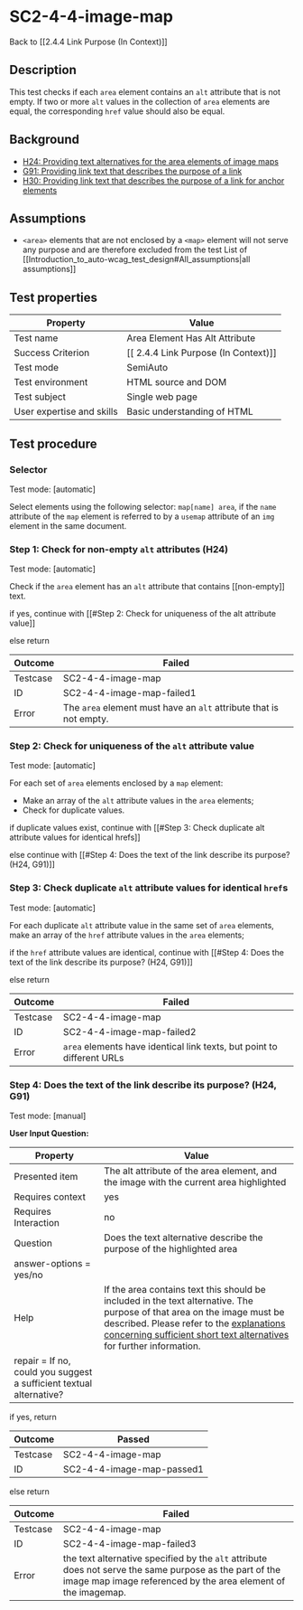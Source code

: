 # SC2-4-4-image-map

Back to [[2.4.4 Link Purpose (In Context)]]

## Description

This test checks if each `area` element contains an `alt` attribute that is not empty. If two or more `alt` values in the collection of `area` elements are equal, the corresponding `href` value should also be equal.

## Background

- [H24: Providing text alternatives for the area elements of image maps](http://www.w3.org/TR/2015/NOTE-WCAG20-TECHS-20150226/H24.html)
- [G91: Providing link text that describes the purpose of a link](http://www.w3.org/TR/2015/NOTE-WCAG20-TECHS-20150226/G91.html)
- [H30: Providing link text that describes the purpose of a link for anchor elements](http://www.w3.org/TR/2015/NOTE-WCAG20-TECHS-20150226/H30.html)

## Assumptions

- `<area>` elements that are not enclosed by a `<map>` element will not serve any purpose and are therefore excluded from the test
List of [[Introduction_to_auto-wcag_test_design#All_assumptions|all assumptions]]

## Test properties

| Property          | Value
|-------------------|----
| Test name         | Area Element Has Alt Attribute
| Success Criterion | [[ 2.4.4 Link Purpose (In Context)]]
| Test mode         | SemiAuto
| Test environment  | HTML source and DOM
| Test subject      | Single web page
| User expertise and skills | Basic understanding of HTML

## Test procedure

### Selector

Test mode: [automatic]

Select elements using the following selector: `map[name] area`, if the `name` attribute of the `map` element is referred to by a `usemap` attribute of an `img` element in the same document.

### Step 1: Check for non-empty `alt` attributes (H24)

Test mode: [automatic]

Check if the `area` element has an `alt` attribute that contains [[non-empty]] text.

if yes, continue with [[#Step 2: Check for uniqueness of the alt attribute value]]

else return

| Outcome  | Failed
|----------|-----
| Testcase | SC2-4-4-image-map
| ID       | SC2-4-4-image-map-failed1
| Error    | The `area` element must have an `alt` attribute that is not empty.

### Step 2: Check for uniqueness of the `alt` attribute value

Test mode: [automatic]

For each set of `area` elements enclosed by a `map` element:

- Make an array of the `alt` attribute values in the `area` elements;
- Check for duplicate values.

if duplicate values exist, continue with [[#Step 3: Check duplicate alt attribute values for identical hrefs]]

else continue with [[#Step 4: Does the text of the link describe its purpose? (H24, G91)]]

### Step 3: Check duplicate `alt` attribute values for identical `href`s

Test mode: [automatic]

For each duplicate `alt` attribute value in the same set of `area` elements, make an array of the `href` attribute values in the `area` elements;

if the `href` attribute values are identical, continue with [[#Step 4: Does the text of the link describe its purpose? (H24, G91)]]

else return

| Outcome  | Failed
|----------|-----
| Testcase | SC2-4-4-image-map
| ID       | SC2-4-4-image-map-failed2
| Error    | `area` elements have identical link texts, but point to different URLs

### Step 4: Does the text of the link describe its purpose? (H24, G91)

Test mode: [manual]

**User Input Question:**

| Property             | Value
|----------------------|---------
| Presented item       | The alt attribute of the area element, and the image with the current area highlighted
| Requires context     | yes
| Requires Interaction | no
| Question             | Does the text alternative describe the purpose of the highlighted area
|answer-options = yes/no
| Help                 | If the area contains text this should be included in the text alternative. The purpose of that area on the image must be described. Please refer to the [explanations concerning sufficient short text alternatives](https://www.w3.org/community/auto-wcag/wiki/Sufficient_short_text_description) for further information.
|repair = If no, could you suggest a sufficient textual alternative?

if yes, return

| Outcome  | Passed
|----------|-----
| Testcase | SC2-4-4-image-map
| ID       | SC2-4-4-image-map-passed1

else return

| Outcome  | Failed
|----------|-----
| Testcase | SC2-4-4-image-map
| ID       | SC2-4-4-image-map-failed3
| Error    | the text alternative specified by the `alt` attribute does not serve the same purpose as the part of the image map image referenced by the area element of the imagemap.
